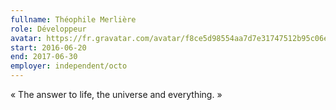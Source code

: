 ```yaml
---
fullname: Théophile Merlière
role: Développeur
avatar: https://fr.gravatar.com/avatar/f8ce5d98554aa7d7e31747512b95c06e?size=512
start: 2016-06-20
end: 2017-06-30
employer: independent/octo
---
```


« The answer to life, the universe and everything. »
